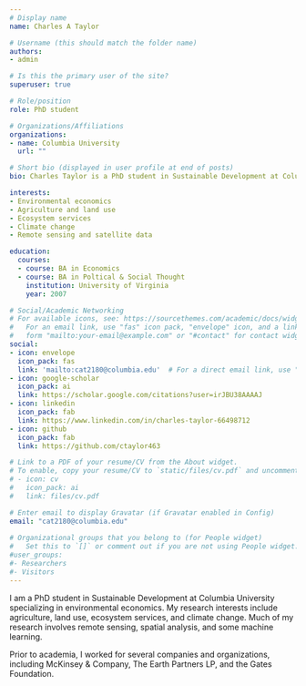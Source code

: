 ```yaml
---
# Display name
name: Charles A Taylor

# Username (this should match the folder name)
authors:
- admin

# Is this the primary user of the site?
superuser: true

# Role/position
role: PhD student

# Organizations/Affiliations
organizations:
- name: Columbia University
  url: ""

# Short bio (displayed in user profile at end of posts)
bio: Charles Taylor is a PhD student in Sustainable Development at Columbia University specializing in environmental economics.

interests:
- Environmental economics
- Agriculture and land use
- Ecosystem services
- Climate change
- Remote sensing and satellite data

education:
  courses:
  - course: BA in Economics
  - course: BA in Poltical & Social Thought
    institution: University of Virginia
    year: 2007

# Social/Academic Networking
# For available icons, see: https://sourcethemes.com/academic/docs/widgets/#icons
#   For an email link, use "fas" icon pack, "envelope" icon, and a link in the
#   form "mailto:your-email@example.com" or "#contact" for contact widget.
social:
- icon: envelope
  icon_pack: fas
  link: 'mailto:cat2180@columbia.edu'  # For a direct email link, use "mailto:cat2180@columbia.edu".
- icon: google-scholar
  icon_pack: ai
  link: https://scholar.google.com/citations?user=irJBU38AAAAJ
- icon: linkedin
  icon_pack: fab
  link: https://www.linkedin.com/in/charles-taylor-66498712
- icon: github
  icon_pack: fab
  link: https://github.com/ctaylor463

# Link to a PDF of your resume/CV from the About widget.
# To enable, copy your resume/CV to `static/files/cv.pdf` and uncomment the lines below.  
# - icon: cv
#   icon_pack: ai
#   link: files/cv.pdf

# Enter email to display Gravatar (if Gravatar enabled in Config)
email: "cat2180@columbia.edu"
  
# Organizational groups that you belong to (for People widget)
#   Set this to `[]` or comment out if you are not using People widget.  
#user_groups:
#- Researchers
#- Visitors
---
```


I am a PhD student in Sustainable Development at Columbia University specializing in environmental economics. My research interests include agriculture, land use, ecosystem services, and climate change. Much of my research involves remote sensing, spatial analysis, and some machine learning. 

Prior to academia, I worked for several companies and organizations, including McKinsey & Company, The Earth Partners LP, and the Gates Foundation.
